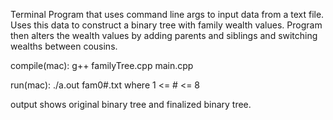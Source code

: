 Terminal Program that uses command line args to input data from a text file.
Uses this data to construct a binary tree with family wealth values.
Program then alters the wealth values by adding parents and siblings and switching
wealths between cousins.

compile(mac): g++ familyTree.cpp main.cpp

run(mac): ./a.out fam0#.txt   where 1 <= # <= 8

output shows original binary tree and finalized binary tree. 
